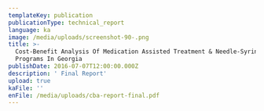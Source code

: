 ```yaml
---
templateKey: publication
publicationType: technical_report
language: ka
image: /media/uploads/screenshot-90-.png
title: >-
  Cost-Benefit Analysis Of Medication Assisted Treatment & Needle-Syringe
  Programs In Georgia
publishDate: 2016-07-07T12:00:00.000Z
description: ' Final Report'
upload: true
kaFile: ''
enFile: /media/uploads/cba-report-final.pdf
---
```



